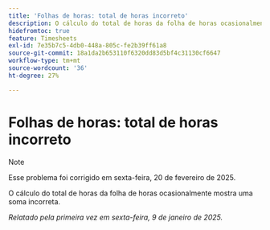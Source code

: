 ```yaml
---
title: 'Folhas de horas: total de horas incorreto'
description: O cálculo do total de horas da folha de horas ocasionalmente mostra uma soma incorreta.
hidefromtoc: true
feature: Timesheets
exl-id: 7e35b7c5-4db0-448a-805c-fe2b39ff61a8
source-git-commit: 18a1da2b653110f6320dd83d5bf4c31130cf6647
workflow-type: tm+mt
source-wordcount: '36'
ht-degree: 27%

---
```


# Folhas de horas: total de horas incorreto

>[!NOTE]
>
>Esse problema foi corrigido em sexta-feira, 20 de fevereiro de 2025.

O cálculo do total de horas da folha de horas ocasionalmente mostra uma soma incorreta.

_Relatado pela primeira vez em sexta-feira, 9 de janeiro de 2025._
